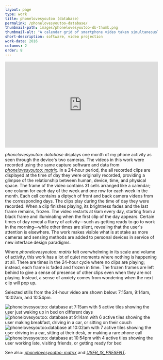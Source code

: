 ```yaml
---
layout: page
type: work
title: phonelovesyoutoo (database)
permalink: /phonelovesyoutoo-database/
thumbnail-path: images/phonelovesyoutoo-db-thumb.png
thumbnail-alt: "A calendar grid of smartphone video taken simultaneously from the front and back camera of a user's phone for thirty one days in phonelovesyoutoo: database"
short-description: software, video projection
work-date: 2016
columns: 2
order: 8
---
```


<div class="invisible-margin image-grid">
<div class="col-30-block grid-margin-bottom video">
<style>.embed-container { position: relative; padding-bottom: 56.25%; height: 0; overflow: hidden; max-width: 100%; } .embed-container iframe, .embed-container object, .embed-container embed { position: absolute; top: 0; left: 0; width: 100%; height: 100%; }</style><div class='embed-container'><iframe src='https://player.vimeo.com/video/223722573' frameborder='0' webkitAllowFullScreen mozallowfullscreen allowFullScreen></iframe></div>
</div>
</div>

<em>phonelovesyoutoo: database</em> displays one month of my phone activity as seen through the device's two cameras.
The videos in this work were recorded using the same capture software and data from <a href="{{ site.baseurl }}{% link _work/phonelovesyoutoo-matrix.md %}"><em>phonelovesyoutoo: matrix</em></a>.
In a 24-hour period, the all recorded clips are displayed at the time of day they were originally recorded, providing a glimpse of the relationship between human, device, time, and physical space.
The frame of the video contains 31 cells arranged like a calendar; one column for each day of the week and one row for each week in the month.
Each cell contains a diptych of front and back camera videos from the corresponding days. The clips play during the time of day they were recorded.
When a clip finishes playing, its brightness fades and the last frame remains, frozen.
The video restarts at 6am every day, starting from a black frame and illuminating when the first clip of the day appears.
Certain times of day reveal a flurry of activity—such as getting ready to go to work in the morning—while other times are silent, revealing that the user's attention is elsewhere.
The work makes visible what is at stake as more cameras and sensing methods are added to personal devices in service of new interface design paradigms.

Where <em>phonelovesyoutoo: matrix</em> felt overwhelming in its scale and volume of activity, this work has a lot of quiet moments where nothing is happening at all.
There are times in the 24-hour cycle where no clips are playing; instead, each frame is faded and frozen in time.
The frozen frames are left behind to give a sense of presence of other clips even when they are not playing.
Instead, a sense of anxiety comes from wondering when the next clip will pop up.

Selected stills from the 24-hour video are shown below: 7:15am, 9:14am, 10:02am, and 10:54pm.

<div class="invisible-margin image-grid">
<div class="col-30-block grid-margin-bottom video">
  <img src="{{ site.baseurl }}/images/plt-db-071534.png" alt="phonelovesyoutoo: database at 7:15am with 5 active tiles showing the user just waking up in bed on different days">
</div>
<div class="col-30-block grid-margin-bottom video">
  <img src="{{ site.baseurl }}/images/plt-db-091448.png" alt="phonelovesyoutoo: database at 9:14am with 6 active tiles showing the user making breakfast, driving in a car, or sitting on their couch">
</div>
<div class="col-30-block grid-margin-bottom video">
  <img src="{{ site.baseurl }}/images/plt-db-100247.png" alt="phonelovesyoutoo:database at 10:02am with 7 active tiles showing the user driving in a car, sitting at their desk, or making a rare phone call">
</div>
<div class="col-30-block grid-margin-bottom video">
  <img src="{{ site.baseurl }}/images/plt-db-225403.png" alt="phonelovesyoutoo: database at 10:54pm with 4 active tiles showing the user working late, visiting friends, or getting ready for bed">
</div>
</div>

See also: <a href="{{ site.baseurl }}{% link _work/phonelovesyoutoo-matrix.md %}"><em>phonelovesyoutoo: matrix</em></a> and <a href="{{ site.baseurl }}{% link _work/user-is-present.md %}"><em>USER_IS_PRESENT</em></a>.